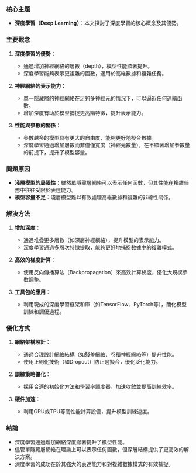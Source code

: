 ### 核心主題  
- **深度學習（Deep Learning）**：本文探討了深度學習的核心概念及其優勢。

### 主要觀念  
1. **深度學習的優勢**：
   - 通過增加神經網絡的層數（depth），模型性能顯著提升。
   - 深度學習能夠表示更複雜的函數，適用於高維數據和複雜任務。

2. **神經網絡的表示能力**：
   - 單一隱藏層的神經網絡在足夠多神經元的情況下，可以逼近任何連續函數。
   - 增加深度有助於模型捕捉更高階特徵，提升表示能力。

3. **性能與參數的關係**：
   - 參數越多的模型具有更大的自由度，能夠更好地擬合數據。
   - 深度學習通過增加層數而非僅僅寬度（神經元數量），在不顯著增加參數量的前提下，提升了模型容量。

### 問題原因  
- **淺層模型的局限性**：雖然單隱藏層網絡可以表示任何函數，但其性能在複雜任務中往往受限於表達能力。
- **模型容量不足**：淺層模型難以有效處理高維數據和複雜的非線性關係。

### 解決方法  
1. **增加深度**：
   - 通過堆疊更多層數（如深層神經網絡），提升模型的表示能力。
   - 深度學習通過多層次特徵提取，能夠更好地捕捉數據中的複雜模式。

2. **高效的梯度計算**：
   - 使用反向傳播算法（Backpropagation）來高效計算梯度，優化大規模參數調整。

3. **工具包的應用**：
   - 利用現成的深度學習框架和庫（如TensorFlow、PyTorch等），簡化模型訓練和調優過程。

### 優化方式  
1. **網絡架構設計**：
   - 通過合理設計網絡結構（如殘差網絡、卷積神經網絡等）提升性能。
   - 使用正則化技術（如Dropout）防止過擬合，優化泛化能力。

2. **訓練策略優化**：
   - 採用合適的初始化方法和學習率調度器，加速收斂並提高訓練效率。

3. **硬件加速**：
   - 利用GPU或TPU等高性能計算設備，提升模型訓練速度。

### 結論  
- 深度學習通過增加網絡深度顯著提升了模型性能。
- 儘管單隱藏層網絡在理論上可以表示任何函數，但深層結構提供了更高效的解決方案。
- 深度學習的成功在於其強大的表達能力和對複雜數據模式的有效捕捉。